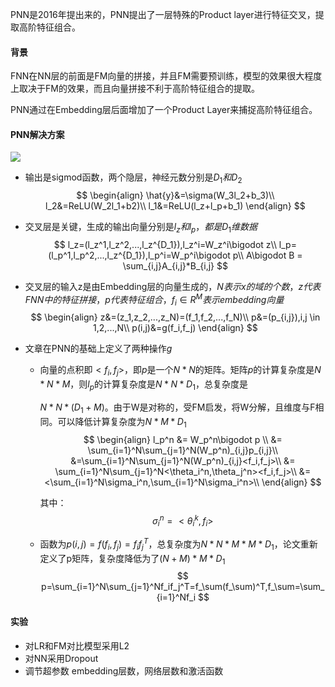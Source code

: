 PNN是2016年提出来的，PNN提出了一层特殊的Product layer进行特征交叉，提取高阶特征组合。

#### 背景

FNN在NN层的前面是FM向量的拼接，并且FM需要预训练，模型的效果很大程度上取决于FM的效果，而且向量拼接不利于高阶特征组合的提取。

PNN通过在Embedding层后面增加了一个Product Layer来捕捉高阶特征组合。

#### PNN解决方案

![](C:\Users\Lunus\Desktop\推荐系统\图\PNN架构图.jpg)

- 输出是sigmod函数，两个隐层，神经元数分别是$D_1和D_2$
  $$
  \begin{align}
  \hat{y}&=\sigma(W_3l_2+b_3)\\
  l_2&=ReLU(W_2l_1+b2)\\
  l_1&=ReLU(l_z+l_p+b_1)
  \end{align}
  $$

- 交叉层是关键，生成的输出向量分别是$l_z和l_p，都是D_1维数据​$
  $$
  l_z=(l_z^1,l_z^2,...,l_z^{D_1}),l_z^i=W_z^i\bigodot z\\
  l_p=(l_p^1,l_p^2,...,l_z^{D_1}),l_p^i=W_p^i\bigodot p\\
  A\bigodot B = \sum_{i,j}A_{i,j}*B_{i,j}
  $$

- 交叉层的输入z是由Embedding层的向量生成的，$N表示x的域的个数，z代表FNN中的特征拼接，p代表特征组合，f_i \in R^M表示embedding向量$
  $$
  \begin{align}
  z&=(z_1,z_2,...,z_N)=(f_1,f_2,...,f_N)\\
  p&=(p_{i,j}),i,j \in 1,2,...,N\\
  p(i,j)&=g(f_i,f_j)
  \end{align}
  $$

- 文章在PNN的基础上定义了两种操作$g​$

  - 向量的点积即$<f_i,f_j>$，即$p$是一个$N*N$的矩阵。矩阵$p$的计算复杂度是$N*N*M$，则$l_p$的计算复杂度是$N*N*D_1$，总复杂度是

    $N*N*(D_1+M)$。由于W是对称的，受FM启发，将W分解，且维度与F相同。可以降低计算复杂度为$N*M*D_1$
    $$
    \begin{align}
    l_p^n &= W_p^n\bigodot p \\
    &= \sum_{i=1}^N\sum_{j=1}^N(W_p^n)_{i,j}p_{i,j}\\
    &=\sum_{i=1}^N\sum_{j=1}^N(W_p^n)_{i,j}<f_i,f_j>\\
    &= \sum_{i=1}^N\sum_{j=1}^N<\theta_i^n,\theta_j^n><f_i,f_j>\\
    &= <\sum_{i=1}^N\sigma_i^n,\sum_{i=1}^N\sigma_i^n>\\
    \end{align}
    $$

    其中：
    $$
    \sigma_i^n=<\theta_i^k,f_i>
    $$

  - 函数为$p(i,j)=f(f_i,f_j)=f_if_j^T$，总复杂度为$N*N*M*M*D_1$，论文重新定义了p矩阵，复杂度降低为了$(N+M)*M*D_1$
    $$
    p=\sum_{i=1}^N\sum_{j=1}^Nf_if_j^T=f_\sum(f_\sum)^T,f_\sum=\sum_{i=1}^Nf_i
    $$
    

#### 实验

- 对LR和FM对比模型采用L2
- 对NN采用Dropout
- 调节超参数 embedding层数，网络层数和激活函数